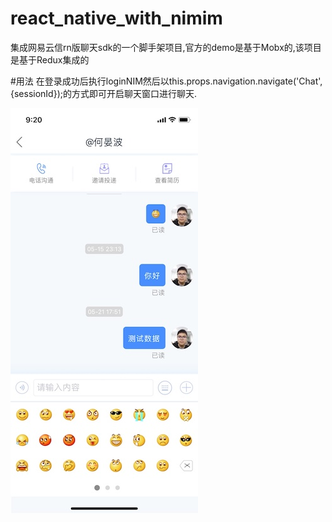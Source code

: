 # react_native_with_nimim
集成网易云信rn版聊天sdk的一个脚手架项目,官方的demo是基于Mobx的,该项目是基于Redux集成的

#用法
在登录成功后执行loginNIM然后以this.props.navigation.navigate('Chat', {sessionId});的方式即可开启聊天窗口进行聊天.

![image](./shot.jpeg)
